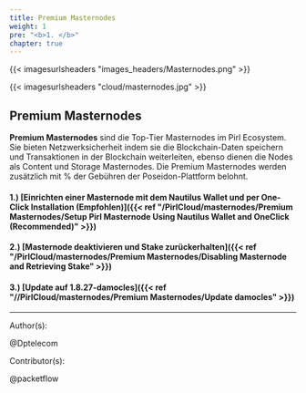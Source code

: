 ```yaml
---
title: Premium Masternodes
weight: 1
pre: "<b>1. </b>"
chapter: true
---
```


{{< imagesurlsheaders "images_headers/Masternodes.png" >}}

{{< imagesurlsheaders "cloud/masternodes.jpg" >}}

## Premium Masternodes

**Premium Masternodes** sind die Top-Tier Masternodes im Pirl Ecosystem. Sie bieten Netzwerksicherheit indem sie die Blockchain-Daten speichern und Transaktionen in der Blockchain weiterleiten, ebenso dienen die Nodes als Content und Storage Masternodes. Die Premium Masternodes werden zusätzlich mit % der Gebühren der Poseidon-Plattform belohnt.

#### 1.) [Einrichten einer Masternode mit dem Nautilus Wallet und per One-Click Installation (Empfohlen)]({{< ref "/PirlCloud/masternodes/Premium Masternodes/Setup Pirl Masternode Using Nautilus Wallet and OneClick (Recommended)" >}})

#### 2.) [Masternode deaktivieren und Stake zurückerhalten]({{< ref "/PirlCloud/masternodes/Premium Masternodes/Disabling Masternode and Retrieving Stake" >}})

#### 3.) [Update auf 1.8.27-damocles]({{< ref "//PirlCloud/masternodes/Premium Masternodes/Update damocles" >}})

---
Author(s):

@Dptelecom

Contributor(s):

@packetflow

